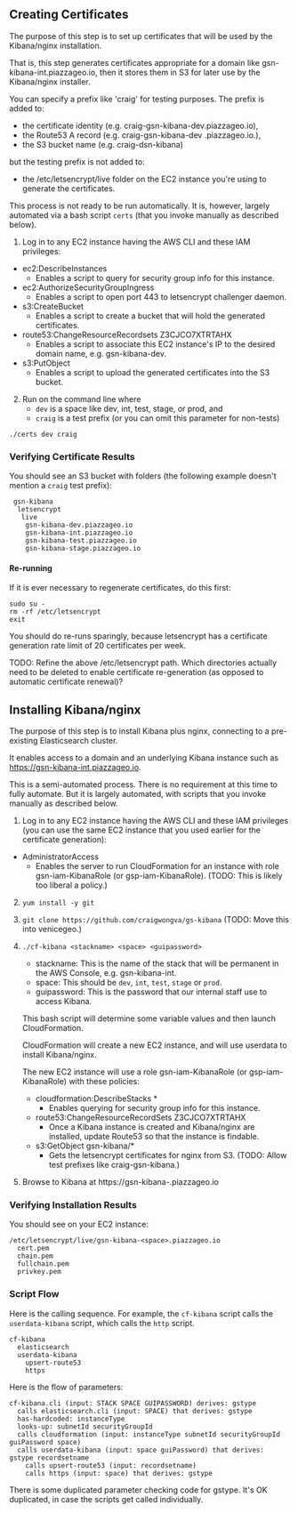 ## Creating Certificates
The purpose of this step is to set up certificates that will be used by the Kibana/nginx installation.

That is, this step generates certificates appropriate for a domain like gsn-kibana-int.piazzageo.io,
then it stores them in S3 for later use by the Kibana/nginx installer.

You can specify a prefix like 'craig' for testing purposes. The prefix is added to:
* the certificate identity (e.g. craig-gsn-kibana-dev.piazzageo.io),
* the Route53 A record (e.g. craig-gsn-kibana-dev .piazzageo.io.),
* the S3 bucket name (e.g. craig-dsn-kibana)

but the testing prefix is not added to:   
* the /etc/letsencrypt/live folder on the EC2 instance you're using to generate the certificates.

This process is not ready to be run automatically. It is, however, largely automated via a bash script `certs` (that you invoke manually as described below).

1. Log in to any EC2 instance having the AWS CLI and these IAM privileges:
  * ec2:DescribeInstances 
    * Enables a script to query for security group info for this instance.
  * ec2:AuthorizeSecurityGroupIngress
    * Enables a script to open port 443 to letsencrypt challenger daemon.
  * s3:CreateBucket 
    * Enables a script to create a bucket that will hold the generated certificates.
  * route53:ChangeResourceRecordsets Z3CJCO7XTRTAHX 
    * Enables a script to associate this EC2 instance's IP to the desired domain name, e.g. gsn-kibana-dev. 
  * s3:PutObject 
    * Enables a script to upload the generated certificates into the S3 bucket.

2. Run on the command line where 
   * `dev` is a space like dev, int, test, stage, or prod, and   
   * `craig` is a test prefix (or you can omit this parameter for non-tests)
```
./certs dev craig
```

### Verifying Certificate Results
You should see an S3 bucket with folders (the following example doesn't mention a `craig` test prefix):
```
 gsn-kibana
  letsencrypt
   live
    gsn-kibana-dev.piazzageo.io
    gsn-kibana-int.piazzageo.io
    gsn-kibana-test.piazzageo.io
    gsn-kibana-stage.piazzageo.io
```
#### Re-running
If it is ever necessary to regenerate certificates, do this first:
```
sudo su -
rm -rf /etc/letsencrypt
exit
```
You should do re-runs sparingly, because letsencrypt has a certificate generation rate limit of 20
certificates per week.

TODO: Refine the above /etc/letsencrypt path. Which directories actually need to be deleted to enable
certificate re-generation (as opposed to automatic certificate renewal)?
 
## Installing Kibana/nginx
The purpose of this step is to install Kibana plus nginx, connecting to a pre-existing Elasticsearch cluster.

It enables access to a domain and an underlying Kibana instance such as https://gsn-kibana-int.piazzageo.io.

This is a semi-automated process.  There is no requirement at this time to fully automate. But it is largely automated, with scripts that you invoke manually as described below. 

1. Log in to any EC2 instance having the AWS CLI and these IAM privileges (you can use the same EC2 instance that you used earlier for the certificate generation):
  * AdministratorAccess
    * Enables the server to run CloudFormation for an instance with role gsn-iam-KibanaRole (or gsp-iam-KibanaRole).
(TODO: This is likely too liberal a policy.)
2. `yum install -y git`
3. `git clone https://github.com/craigwongva/gs-kibana`
(TODO: Move this into venicegeo.)
4. `./cf-kibana <stackname> <space> <guipassword>`

   * stackname: This is the name of the stack that will be permanent in the AWS Console, e.g. gsn-kibana-int.
   * space: This should be `dev`, `int`, `test`, `stage` or `prod`.
   * guipassword: This is the password that our internal staff use to access Kibana.
   
   This bash script will determine some variable values and then launch CloudFormation.

   CloudFormation will create a new EC2 instance, and will use userdata to install Kibana/nginx.

   The new EC2 instance will use a role gsn-iam-KibanaRole (or gsp-iam-KibanaRole) with
   these policies:
     * cloudformation:DescribeStacks * 
       * Enables querying for security group info for this instance.
     * route53:ChangeResourceRecordSets Z3CJCO7XTRTAHX
       * Once a Kibana instance is created and Kibana/nginx are installed, update Route53 so that the instance is findable.
     * s3:GetObject gsn-kibana/* 
       * Gets the letsencrypt certificates for nginx from S3. (TODO: Allow test prefixes like craig-gsn-kibana.)

5. Browse to Kibana at https://gsn-kibana-<space>.piazzageo.io

### Verifying Installation Results

You should see on your EC2 instance:
```
/etc/letsencrypt/live/gsn-kibana-<space>.piazzageo.io
  cert.pem
  chain.pem
  fullchain.pem
  privkey.pem
```

### Script Flow
Here is the calling sequence. For example, the `cf-kibana` script calls the `userdata-kibana` script, which calls the `http` script.
```
cf-kibana
  elasticsearch
  userdata-kibana
    upsert-route53
    https
```

Here is the flow of parameters:
```
cf-kibana.cli (input: STACK SPACE GUIPASSWORD) derives: gstype
  calls elasticsearch.cli (input: SPACE) that derives: gstype
  has-hardcoded: instanceType
  looks-up: subnetId securityGroupId
  calls cloudformation (input: instanceType subnetId securityGroupId guiPassword space)
  calls userdata-kibana (input: space guiPassword) that derives: gstype recordsetname
    calls upsert-route53 (input: recordsetname)
    calls https (input: space) that derives: gstype
```
There is some duplicated parameter checking code for gstype. It's OK duplicated,
in case the scripts get called individually.
